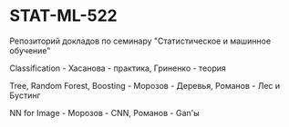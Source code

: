 # STAT-ML-522
Репозиторий докладов по семинару "Статистическое и машинное обучение"

Classification - Хасанова - практика, Гриненко - теория

Tree, Random Forest, Boosting - Морозов - Деревья, Романов - Лес и Бустинг

NN for Image - Морозов - CNN, Романов - Gan'ы
